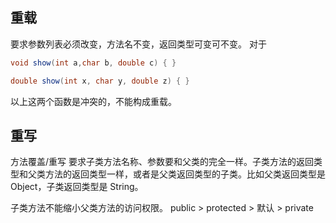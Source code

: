 
## 重载
要求参数列表必须改变，方法名不变，返回类型可变可不变。
对于
```java
void show(int a,char b, double c) { }
```

```java
double show(int x, char y, double z) { }
```
以上这两个函数是冲突的，不能构成重载。


## 重写
方法覆盖/重写 要求子类方法名称、参数要和父类的完全一样。子类方法的返回类型和父类方法的返回类型一样，或者是父类返回类型的子类。比如父类返回类型是 Object，子类返回类型是 String。

子类方法不能缩小父类方法的访问权限。 
public > protected > 默认 > private